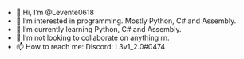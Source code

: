 - 👋 Hi, I’m @Levente0618
- 👀 I’m interested in programming. Mostly Python, C# and Assembly.
- 🌱 I’m currently learning Python, C# and Assembly.
- 💞️ I’m not looking to collaborate on anything rn.
- 📫 How to reach me: Discord: L3v1_2.0#0474

<!---
Levente0618/Levente0618 is a ✨ special ✨ repository because its `README.md` (this file) appears on your GitHub profile.
You can click the Preview link to take a look at your changes.
--->
